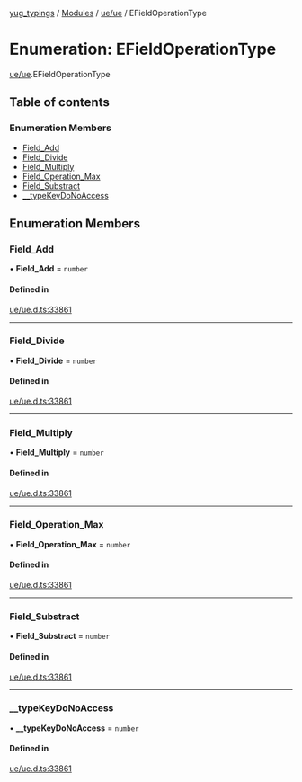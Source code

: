 [yug_typings](../README.md) / [Modules](../modules.md) / [ue/ue](../modules/ue_ue.md) / EFieldOperationType

# Enumeration: EFieldOperationType

[ue/ue](../modules/ue_ue.md).EFieldOperationType

## Table of contents

### Enumeration Members

- [Field\_Add](ue_ue.EFieldOperationType.md#field_add)
- [Field\_Divide](ue_ue.EFieldOperationType.md#field_divide)
- [Field\_Multiply](ue_ue.EFieldOperationType.md#field_multiply)
- [Field\_Operation\_Max](ue_ue.EFieldOperationType.md#field_operation_max)
- [Field\_Substract](ue_ue.EFieldOperationType.md#field_substract)
- [\_\_typeKeyDoNoAccess](ue_ue.EFieldOperationType.md#__typekeydonoaccess)

## Enumeration Members

### Field\_Add

• **Field\_Add** = `number`

#### Defined in

[ue/ue.d.ts:33861](https://github.com/YugMetaverse/yug_typings/blob/25cad34/ue/ue.d.ts#L33861)

___

### Field\_Divide

• **Field\_Divide** = `number`

#### Defined in

[ue/ue.d.ts:33861](https://github.com/YugMetaverse/yug_typings/blob/25cad34/ue/ue.d.ts#L33861)

___

### Field\_Multiply

• **Field\_Multiply** = `number`

#### Defined in

[ue/ue.d.ts:33861](https://github.com/YugMetaverse/yug_typings/blob/25cad34/ue/ue.d.ts#L33861)

___

### Field\_Operation\_Max

• **Field\_Operation\_Max** = `number`

#### Defined in

[ue/ue.d.ts:33861](https://github.com/YugMetaverse/yug_typings/blob/25cad34/ue/ue.d.ts#L33861)

___

### Field\_Substract

• **Field\_Substract** = `number`

#### Defined in

[ue/ue.d.ts:33861](https://github.com/YugMetaverse/yug_typings/blob/25cad34/ue/ue.d.ts#L33861)

___

### \_\_typeKeyDoNoAccess

• **\_\_typeKeyDoNoAccess** = `number`

#### Defined in

[ue/ue.d.ts:33861](https://github.com/YugMetaverse/yug_typings/blob/25cad34/ue/ue.d.ts#L33861)
